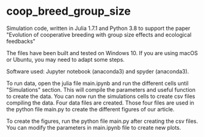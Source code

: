 # coop_breed_group_size

Simulation code, written in Julia 1.7.1 and Python 3.8 to support the paper "Evolution of cooperative breeding with group size
effects and ecological feedbacks"

The files have been built and tested on Windows 10. If you are using macOS or Ubuntu, you may need to adapt some steps.

Software used: Jupyter notebook (anaconda3) and spyder (anaconda3).

To run data, open the julia file main.ipynb and run the different cells until "Simulations" section. This will compile the parameters and useful function to create the data. You can now run the simulations cells to create csv files compiling the data. Four data files are created. Those four files are used in the python file main.py to create the different figures of our article.

To create the figures, run the python file main.py after creating the csv files. You can modify the parameters in main.ipynb file to create new plots.
